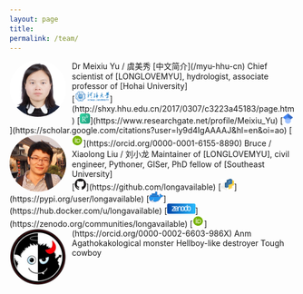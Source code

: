 ```yaml
---
layout: page
title: 
permalink: /team/
---
```


<style>
.avatar {
  vertical-align: middle;
  width: 100px;
  height: 100px;
  border-radius: 50%;
}
.image-right {
  display: block;
  margin-left: auto;
  margin-right: auto;
  float: right;
}

.image-left {
  display: block;
  margin-left: auto;
  margin-right: 10px;
  float: left;
}
image::after
</style>

<img src="/assets/pics/myu.jpg" alt="Avatar" class="avatar image-left">
Dr Meixiu Yu / 虞美秀  
[中文简介](/myu-hhu-cn)  
Chief scientist of [LONGLOVEMYU], hydrologist, associate professor of [Hohai University]<br>
[<img src="/assets/pics/hhu_20k.png" height="20" title="Hohai University">](http://shxy.hhu.edu.cn/2017/0307/c3223a45183/page.htm)
[<img src="/assets/pics/ResearchGate-6k.png" height="18" title="Research Gate">](https://www.researchgate.net/profile/Meixiu_Yu)
[<img src="/assets/pics/GoogleScholar-4k.png" height="18" title="Google Scholar">](https://scholar.google.com/citations?user=ly9d4IgAAAAJ&hl=en&oi=ao)
[<img src="/assets/pics/orcid-4k.png" height="20" title="ORCID">](https://orcid.org/0000-0001-6155-8890)
<span id="badgeCont469"><script type="text/javascript" src="https://publons.com/mashlets?el=badgeCont469&rid=ABB-2344-2020&size=small"></script></span>

<img src="/assets/pics/bruce.jpg" alt="Avatar" class="avatar image-left">
Bruce / Xiaolong Liu / 刘小龙  
Maintainer of [LONGLOVEMYU], civil engineer, Pythoner, GISer, PhD fellow of [Southeast University]<br>
[<img src="/assets/pics/github_marker_32px.png" height="20" title="GitHub">](https://github.com/longavailable)
[<img src="/assets/pics/pypi_4k.png" height="20" title="PyPI">](https://pypi.org/user/longavailable)
[<img src="/assets/pics/docker_Moby-logo_4k.png" height="18" title="Docker Hub">](https://hub.docker.com/u/longavailable)
[<img src="/assets/pics/zenodo.svg" height="18" title="Zenodo">](https://zenodo.org/communities/longavailable)
[<img src="/assets/pics/orcid-4k.png" height="20" title="ORCID">](https://orcid.org/0000-0002-6603-986X)

<img src="/assets/pics/goodevil.jpg" alt="Avatar" class="avatar image-left">
Anm  
Agathokakological monster  
Hellboy-like destroyer  
Tough cowboy

[LONGLOVEMYU]: https://www.longlovemyu.tk/
[Hohai University]: https://en.hhu.edu.cn/
[Southeast University]: https://www.seu.edu.cn/english/



